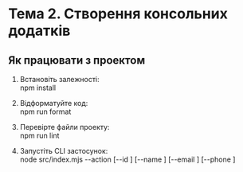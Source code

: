 # Тема 2. Створення консольних додатків

## Як працювати з проектом

1. Встановіть залежності:  
   npm install

2. Відформатуйте код:  
   npm run format

3. Перевірте файли проекту:  
   npm run lint

4. Запустіть CLI застосунок:  
   node src/index.mjs --action <action> [--id <id>] [--name <name>] [--email <email>] [--phone <phone>]

